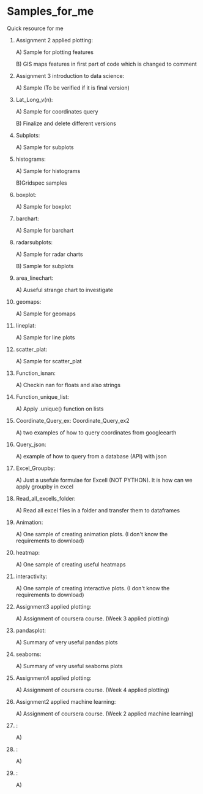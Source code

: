 # Samples_for_me
Quick resource for me

1) Assignment 2 applied plotting: 

    A) Sample for plotting features 
    
    B) GIS maps features in first part of code which is changed to comment

2) Assignment 3 introduction to data science:

    A) Sample (To be verified if it is final version)

3) Lat_Long_v(n):

    A) Sample for coordinates query
    
    B) Finalize and delete different versions
    
4) Subplots:
    
    A) Sample for subplots
    
5) histograms:

    A) Sample for histograms
    
    B)Gridspec samples
    
6) boxplot:

    A) Sample for boxplot
    
7) barchart:

    A) Sample for barchart
    
8) radarsubplots:

    A) Sample for radar charts
    
    B) Sample for subplots
    
9) area_linechart:

    A) Auseful strange chart to investigate
    
10) geomaps:

    A) Sample for geomaps
 
11) lineplat:

    A) Sample for line plots
    
12) scatter_plat:

    A) Sample for scatter_plat

13) Function_isnan:

    A) Checkin nan for floats and also strings

14) Function_unique_list:

    A) Apply .unique() function on lists
    
15) Coordinate_Query_ex:
    Coordinate_Query_ex2 

    A) two examples of how to query coordinates from googleearth
    
16) Query_json:

    A) example of how to query from a database (API) with json
 
17) Excel_Groupby:

    A) Just a usefule formulae for Excell (NOT PYTHON). It is how can we apply groupby in excel
    
18) Read_all_excells_folder:

    A) Read all excel files in a folder and transfer them to dataframes

19) Animation:

    A) One sample of creating animation plots. (I don't know the requirements to download)
    
20) heatmap:

    A) One sample of creating useful heatmaps
 
21) interactivity:

    A) One sample of creating interactive plots. (I don't know the requirements to download)
    
22) Assignment3 applied plotting:

    A) Assignment of coursera course. (Week 3 applied plotting)

23) pandasplot:

    A) Summary of very useful pandas plots
    
24) seaborns:

    A) Summary of very useful seaborns plots
    
25) Assignment4 applied plotting:

    A) Assignment of coursera course. (Week 4 applied plotting)
 
26) Assignment2 applied machine learning:

    A) Assignment of coursera course. (Week 2 applied machine learning)
    
27) :

    A) 

28) :

    A) 

29) :

    A) 
